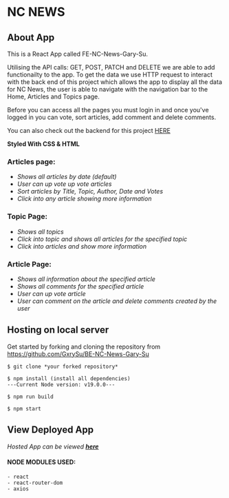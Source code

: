 # NC NEWS

## About App

This is a React App called FE-NC-News-Gary-Su.

Utilising the API calls: GET, POST, PATCH and DELETE we are able to add functionailty to the app.
To get the data we use HTTP request to interact with the back end of this project which allows the app to display all the data for NC News, the user is able to navigate with the navigation bar to the Home, Articles and Topics page.

Before you can access all the pages you must login in and once you've logged in you can vote, sort articles, add comment and delete comments.

You can also check out the backend for this project [HERE](https://github.com/GxrySu/BE-NC-News-Gary-Su)

**Styled With CSS & HTML**

### Articles page:

- _Shows all articles by date (default)_
- _User can up vote up vote articles_
- _Sort articles by Title, Topic, Author, Date and Votes_
- _Click into any article showing more information_

### Topic Page:

- _Shows all topics_
- _Click into topic and shows all articles for the specified topic_
- _Click into articles and show more information_

### Article Page:

- _Shows all information about the specified article_
- _Shows all comments for the specified article_
- _User can up vote article_
- _User can comment on the article and delete comments created by the user_



## Hosting on local server

Get started by forking and cloning the repository from https://github.com/GxrySu/BE-NC-News-Gary-Su

    $ git clone *your forked repository*

    $ npm install (install all dependencies)
    ---Current Node version: v19.0.0---

    $ npm run build

    $ npm start

## View Deployed App

*Hosted App can be viewed* **_[here](https://fe-nc-news-gary-su.vercel.app/)_**

#### NODE MODULES USED:

    - react
    - react-router-dom
    - axios
